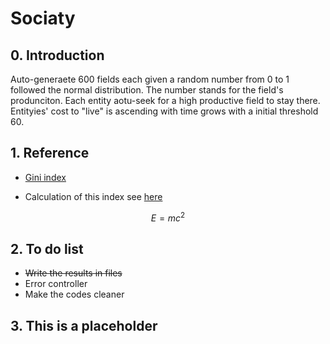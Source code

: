 <script type="text/javascript" src="http://cdn.mathjax.org/mathjax/latest/MathJax.js?config=default"></script>
# Sociaty

## 0. Introduction

Auto-generaete 600 fields each given a random number from 0 to 1 followed the normal distribution. The number stands for the field's produnciton. Each entity aotu-seek for a high productive field to stay there. Entityies' cost to "live" is ascending with time grows with a initial threshold 60.

## 1. Reference

- [Gini index](https://en.wikipedia.org/wiki/Gini_coefficient)

- Calculation of this index see [here](http://junkuizhang.github.io/2016/03/12/Modeling-a-samall-society/)

$$E=mc^2$$

## 2. To do list

- ~~Write the results in files~~
- Error controller
- Make the codes cleaner

## 3. This is a placeholder
